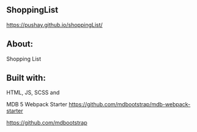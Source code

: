 
## ShoppingList
https://pushay.github.io/shoppingList/

## About:
Shopping List

## Built with:
HTML, JS, SCSS and

MDB 5 Webpack Starter
https://github.com/mdbootstrap/mdb-webpack-starter

https://github.com/mdbootstrap

